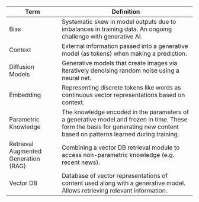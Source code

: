 | Term | Definition |  
|-|-|
| Bias | Systematic skew in model outputs due to imbalances in training data. An ongoing challenge with generative AI. |
| Context | External information passed into a generative model (as tokens) when making a prediction. |
| Diffusion Models | Generative models that create images via iteratively denoising random noise using a neural net. |
| Embedding | Representing discrete tokens like words as continuous vector representations based on context. |
| Parametric Knowledge | The knowledge encoded in the parameters of a generative model and frozen in time. These form the basis for generating new content based on patterns learned during training. |
| Retrieval Augmented Generation (RAG) | Combining a vector DB retrieval module to access non-parametric knowledge (e.g. recent news). |
| Vector DB | Database of vector representations of content used along with a generative model. Allows retrieving relevant information. |